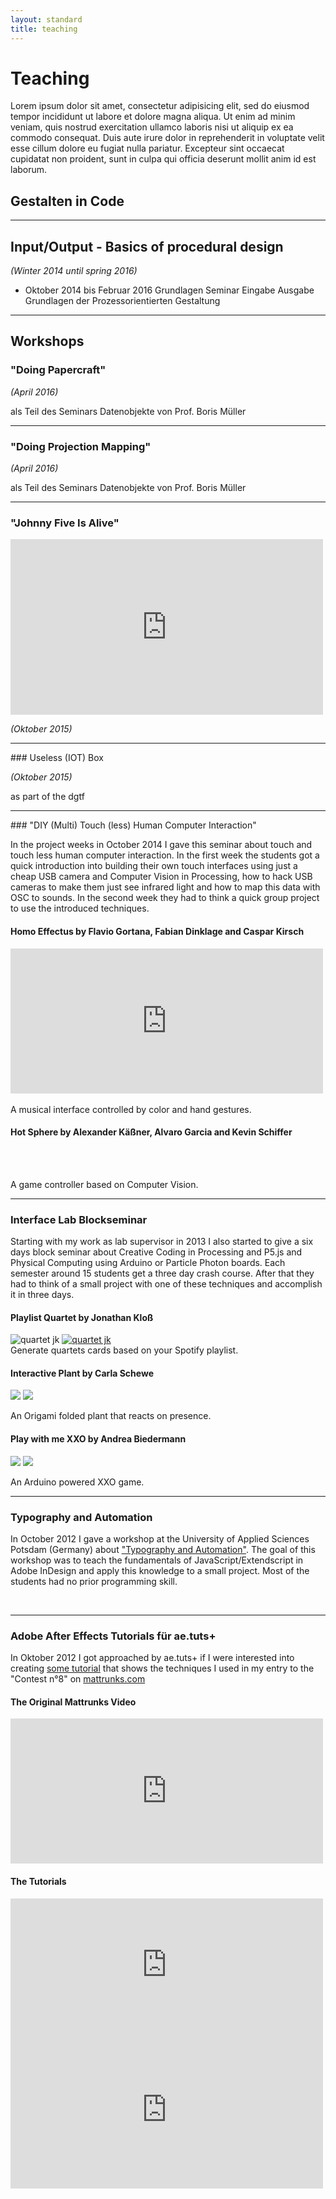 ```yaml
---  
layout: standard
title: teaching
---  
```


# Teaching  

Lorem ipsum dolor sit amet, consectetur adipisicing elit, sed do eiusmod tempor incididunt ut labore et dolore magna aliqua. Ut enim ad minim veniam, quis nostrud exercitation ullamco laboris nisi ut aliquip ex ea commodo consequat. Duis aute irure dolor in reprehenderit in voluptate velit esse cillum dolore eu fugiat nulla pariatur. Excepteur sint occaecat cupidatat non proident, sunt in culpa qui officia deserunt mollit anim id est laborum.  

## Gestalten in Code

<hr>

## Input/Output - Basics of procedural design  

_(Winter 2014 until spring 2016)_  

- Oktober 2014 bis Februar 2016 Grundlagen Seminar Eingabe Ausgabe Grundlagen der Prozessorientierten Gestaltung 

<hr>

## Workshops

### "Doing Papercraft"

_(April 2016)_  

als Teil des Seminars Datenobjekte von Prof. Boris Müller

<hr>

### "Doing Projection Mapping"

_(April 2016)_  

 als Teil des Seminars Datenobjekte von Prof. Boris Müller

<hr>

### "Johnny Five Is Alive"  

<iframe src="https://player.vimeo.com/video/143141941?loop=1" width="500" height="281" frameborder="0" webkitallowfullscreen mozallowfullscreen allowfullscreen></iframe>

_(Oktober 2015)_

<hr>
### Useless (IOT) Box  

_(Oktober 2015)_

as part of the dgtf  

<hr>
### "DIY (Multi) Touch (less) Human Computer Interaction" 

In the project weeks in October 2014 I gave this seminar about touch and touch less human computer interaction. In the first week the students got a quick introduction into building their own touch interfaces using just a cheap USB camera and Computer Vision in Processing, how to hack USB cameras to make them just see infrared light and how to map this data with OSC to sounds. In the second week they had to think a quick group project to use the introduced techniques.  

#### Homo Effectus by Flavio Gortana, Fabian Dinklage and Caspar Kirsch
<div class="thumbs">
<iframe src="https://player.vimeo.com/video/113909158?loop=1" width="500" height="232" frameborder="0" webkitallowfullscreen mozallowfullscreen allowfullscreen></iframe>
<img src="/images/teaching/blockseminar/homo effectus.png" alt="">
</div>
<div class="clear-float"></div>

A musical interface controlled by color and hand gestures.  

#### Hot Sphere by Alexander Käßner, Alvaro Garcia and Kevin Schiffer


<div class="thumbs"><img src="/images/teaching/blockseminar/hot-sphere-01.png" alt="">
<img src="/images/teaching/blockseminar/hot-sphere-02.png" alt=""></div>

<div class="thumbs"><img src="/images/teaching/blockseminar/hot-sphere-03.png" alt="">
<img src="/images/teaching/blockseminar/hot-sphere-04.png" alt=""></div>

<div class="clear-float"></div>

A game controller based on Computer Vision.  

<hr>



### Interface Lab Blockseminar

Starting with my work as lab supervisor in 2013 I also started to give a six days block seminar about Creative Coding in Processing and P5.js and Physical Computing using Arduino or Particle Photon boards. Each semester around 15 students get a three day crash course. After that they had to think of a small project with one of these techniques and accomplish it in three days.  

#### Playlist Quartet by Jonathan Kloß

<div class="thumbs">
<img src="/images/teaching/blockseminar/quartet-jk-01.png" alt="quartet jk" />  
<a href="/images/teaching/blockseminar/quartet-02.png"><img src="/images/teaching/blockseminar/quartet-jk-02.png" alt="quartet jk" /></a>  
</div>
<div class="clear-float"></div>
Generate quartets cards based on your Spotify playlist.  

#### Interactive Plant by Carla Schewe

<div class="thumbs">
<img src="/images/teaching/blockseminar/interactive-plant-cs.gif">
<img src="/images/teaching/blockseminar/interactive-plant-cs-01.png">
</div>
<div class="clear-float"></div>

An Origami folded plant that reacts on presence.  

#### Play with me XXO by Andrea Biedermann

<div class="thumbs">
<img src="/images/teaching/blockseminar/xxo-ab-01.png">
<img src="/images/teaching/blockseminar/xxo-ab-02.png">
</div>
<div class="clear-float"></div>

An Arduino powered XXO game.  

<hr>

### Typography and Automation  

In October 2012 I gave a workshop at the University of Applied Sciences Potsdam (Germany) about ["Typography and Automation"](http://fabianmoronzirfas.github.io/Typography-And-Automation/). The goal of this workshop was to teach the fundamentals of JavaScript/Extendscript in Adobe InDesign and apply this knowledge to a small project. Most of the students had no prior programming skill.  

<div class="thumbs">
<a href="http://fabianmoronzirfas.github.io/Typography-And-Automation/"><img src="/images/teaching/auto-typo-01-thumb.png" alt=""></a>
<a href="http://fabianmoronzirfas.github.io/Typography-And-Automation/skaim.html"><img src="/images/teaching/auto-typo-03-thumb.png" alt=""></a>
<a href="http://fabianmoronzirfas.github.io/Typography-And-Automation/flave.html"><img src="/images/teaching/auto-typo-04-thumb.png" alt=""></a>
<a href="http://fabianmoronzirfas.github.io/Typography-And-Automation/johannahoeflich.html"><img src="/images/teaching/auto-typo-06-thumb.png" alt=""></a>
<a href="http://fabianmoronzirfas.github.io/Typography-And-Automation/schlompf.html"><img src="/images/teaching/auto-typo-07-thumb.png" alt=""></a>
</div>

<div class="clear-float"></div>

<hr>

### Adobe After Effects Tutorials für ae.tuts+  

In Oktober 2012 I got approached by ae.tuts+ if I were interested into creating [some tutorial](http://tutsplus.com/authors/fabian-moron-zirfas) that shows the techniques I used in my entry to the "Contest n°8" on [mattrunks.com](https://mattrunks.com/en/contests/8/results)  

#### The Original Mattrunks Video

<div class="thumbs"><iframe src="https://player.vimeo.com/video/48392006?loop=1&byline=0&portrait=0" width="500" height="232" frameborder="0" webkitallowfullscreen mozallowfullscreen allowfullscreen></iframe>  </div>
<div class="clear-float"></div>

#### The Tutorials  

<div class="thumbs"><iframe width="500" height="232" src="https://www.youtube-nocookie.com/embed/sNCSl9P846k?rel=0" frameborder="0" allowfullscreen></iframe>  

<iframe width="500" height="232" src="https://www.youtube-nocookie.com/embed/GtcaV2fyQgc?rel=0" frameborder="0" allowfullscreen></iframe>
</div>
<div class="clear-float"></div>



